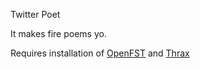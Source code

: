 Twitter Poet

It makes fire poems yo.

Requires installation of [OpenFST](http://www.openfst.org) and [Thrax](http://www.openfst.org/twiki/bin/view/GRM/Thrax)
